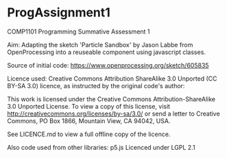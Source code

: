 # ProgAssignment1
COMP1101 Programming Summative Assessment 1

Aim: Adapting the sketch 'Particle Sandbox' by Jason Labbe from OpenProcessing into a reuseable component using javascript
classes.

Source of initial code: https://www.openprocessing.org/sketch/605835

Licence used: Creative Commons Attribution ShareAlike 3.0 Unported (CC BY-SA 3.0) licence, as instructed by the original code's author:

This work is licensed under the Creative Commons Attribution-ShareAlike 3.0 Unported License. To view a copy of this license, visit http://creativecommons.org/licenses/by-sa/3.0/ or send a letter to Creative Commons, PO Box 1866, Mountain View, CA 94042, USA.

See LICENCE.md to view a full offline copy of the licence.

Also code used from other libraries:
p5.js Licenced under LGPL 2.1
